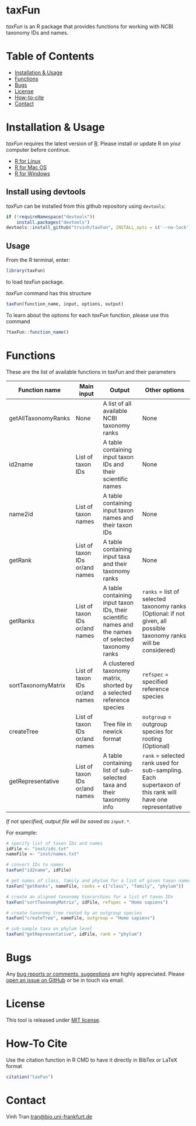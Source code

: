 # taxFun

*taxFun* is an R package that provides functions for working with NCBI taxonomy IDs and names.

# Table of Contents
* [Installation &amp; Usage](#installation--usage)
* [Functions](#functions)
* [Bugs](#bugs)
* [License](#license)
* [How-to-cite](#how-to-cite)
* [Contact](#contact)

# Installation & Usage
*taxFun* requires the latest version of [R](https://cran.r-project.org). Please install or update R on your computer before continue.

* [R for Linux](https://cran.r-project.org/bin/linux/)
* [R for Mac OS](https://cran.r-project.org/bin/macosx/)
* [R for Windows](https://cran.r-project.org/bin/windows/base/)

## Install using devtools
*taxFun* can be installed from this github repository using `devtools`:

```r
if (!requireNamespace("devtools"))
    install.packages("devtools")
devtools::install_github("trvinh/taxFun", INSTALL_opts = c('--no-lock'), build_vignettes = TRUE)
```

## Usage

From the R terminal, enter:
```r
library(taxFun)
```

to load *taxFun* package.

*taxFun* command has this structure
```r
taxFun(function_name, input, options, output)
```

To learn about the options for each *taxFun* function, please use this command
```r
?taxFun::function_name()
```

# Functions

These are the list of available functions in *taxFun* and their parameters

| Function name | <img width=400/>Main input | <img width=400/>Output | Other options |
|---|---|---|---|
| getAllTaxonomyRanks | None | A list of all available NCBI taxonomy ranks | None |
| id2name | List of taxon IDs | A table containing input taxon IDs and their scientific names | None |
| name2id | List of taxon names | A table containing input taxon names and their taxon IDs | None |
| getRank | List of taxon IDs or/and names | A table containing input taxa and their taxonomy ranks | None |
| getRanks | List of taxon IDs or/and names | A table containing input taxon IDs, their scientific names and the names of selected taxonomy ranks | `ranks` = list of selected taxonomy ranks (Optional: if not given, all possible taxonomy ranks will be considered) |
| sortTaxonomyMatrix | List of taxon IDs or/and names | A clustered taxonomy matrix, shorted by a selected reference species | `refspec` = specified reference species |
| createTree | List of taxon IDs or/and names | Tree file in newick format | `outgroup` = outgroup species for rooting (Optional) |
| getRepresentative | List of taxon IDs or/and names | A table containing list of sub-selected taxa and their taxonomy info | `rank` = selected rank used for sub-sampling. Each supertaxon of this rank will have one representative |

*If not specified, output file will be saved as `input.*`.*

For example:

```r
# specify list of taxon IDs and names
idFile <- "inst/ids.txt"
nameFile <- "inst/names.txt"

# convert IDs to names
taxFun("id2name", idFile)

# get names of class, family and phylum for a list of given taxon names
taxFun("getRanks", nameFile, ranks = c("class", "family", "phylum"))

# create an aligned taxonomy hierarchies for a list of taxon IDs
taxFun("sortTaxonomyMatrix", idFile, refspec = "Homo sapiens")

# create taxonomy tree rooted by an outgroup species
taxFun("createTree", nameFile, outgroup = "Homo sapiens")

# sub-sample taxa on phylum level
taxFun("getRepresentative", idFile, rank = "phylum")

```

# Bugs
Any [bug reports or comments, suggestions](https://github.com/BIONF/PhyloProfile/blob/master/CONTRIBUTING.md) are highly appreciated. Please [open an issue on GitHub](https://github.com/BIONF/PhyloProfile/issues/new) or be in touch via email.

# License
This tool is released under [MIT license](https://github.com/BIONF/PhyloProfile/blob/master/LICENSE).

# How-To Cite
Use the citation function in R CMD to have it directly in BibTex or LaTeX format
```r
citation("taxFun")
```
# Contact
Vinh Tran
tran@bio.uni-frankfurt.de

